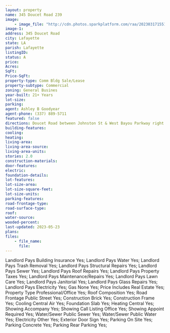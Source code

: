 ```yaml
---
layout: property
name: 345 Doucet Road 239
image:
    - image_file: "http://cdn.photos.sparkplatform.com/raa/20230317155154870374000000.jpg"
image-1:
address: 345 Doucet Road
city: Lafayette
state: LA
parish: Lafayette
listingID: 
status: A
price: 
Acres: 
SqFt: 
Price-SqFt: 
property-type: Comm Bldg Sale/Lease
property-subtype: Commercial
zoning: General Busines
year-built: 21+ Years
lot-size: 
parking: 
agent: Ashley B Goodyear
agent-phone: (337) 889-5711
featured: false
directions: Doucet Road between Johnston St & West Bayou Parkway right next to Red Lerille's Health Club and across from Woodvale Elementary School
building-features: 
cooling: 
heating: 
living-area: 
living-area-source: 
living-area-units: 
stories: 2.0
construction-materials: 
door-features: 
electric: 
foundation-details: 
lot-features: 
lot-size-area: 
lot-size-square-feet: 
lot-size-units: 
parking-features: 
road-frontage-type: 
road-surface-type: 
roof: 
water-source: 
wooded-percent: 
last-updated: 2023-05-23
plans: 
files:
    - file_name:
      file:
---
```

Landlord Pays	Building Insurance	Yes;
Landlord Pays	Water	Yes;
Landlord Pays	Trash Removal	Yes;
Landlord Pays	Structural Repairs	Yes;
Landlord Pays	Sewer	Yes;
Landlord Pays	Roof Repairs	Yes;
Landlord Pays	Property Taxes	Yes;
Landlord Pays	Maintenance/Repairs	Yes;
Landlord Pays	Lawn Care	Yes;
Landlord Pays	Janitorial	Yes;
Landlord Pays	Glass Repairs	Yes;
Landlord Pays	Electricity	Yes;
Gas	None	Yes;
Price Includes	Real Estate	Yes;
Property Type	Professional/Office	Yes;
Roof	Composition	Yes;
Road Frontage	Public Street	Yes;
Construction	Brick	Yes;
Construction	Frame	Yes;
Cooling	Central Air	Yes;
Foundation	Slab	Yes;
Heating	Central	Yes;
Showing	Accompany	Yes;
Showing	Call Listing Office	Yes;
Showing	Appoint Required	Yes;
Water/Sewer	Public Sewer	Yes;
Water/Sewer	Public Water	Yes;
Electricity	Other	Yes;
Exterior	Door Sign	Yes;
Parking	On Site	Yes;
Parking	Concrete	Yes;
Parking	Rear Parking	Yes;

